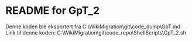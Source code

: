 # README for GpT_2
Denne koden ble eksportert fra C:\WikiMigration\git\code_dump\GpT.md
Link til denne koden: C:\WikiMigration\git\code_repo\ShellScripts\GpT_2.sh
